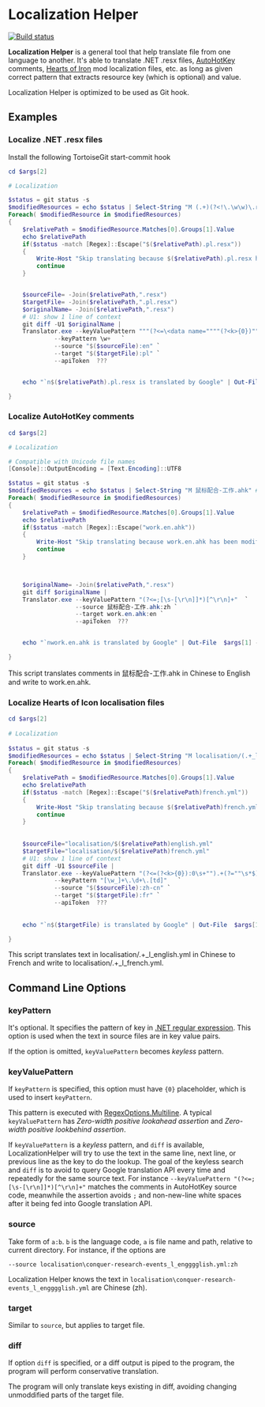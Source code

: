 # Localization Helper

[![Build status](https://ci.appveyor.com/api/projects/status/9quhnn68u9ao408p?svg=true)](https://ci.appveyor.com/project/gqqnbig/localizationhelper)

**Localization Helper** is a general tool that help translate file from one language to another. It's able to translate .NET .resx files, [AutoHotKey](https://autohotkey.com/) comments, [Hearts of Iron](http://store.steampowered.com/app/394360/Hearts_of_Iron_IV/) mod localization files, etc. as long as given correct pattern that extracts resource key (which is optional) and value.

Localization Helper is optimized to be used as Git hook.

## Examples 
### Localize .NET .resx files 
Install the following TortoiseGit start-commit hook

```PowerShell
cd $args[2]

# Localization

$status = git status -s
$modifiedResources = echo $status | Select-String "M (.+)(?<!\.\w\w)\.resx" #doesn't end with like pl.resx
Foreach( $modifiedResource in $modifiedResources)
{
    $relativePath = $modifiedResource.Matches[0].Groups[1].Value
    echo $relativePath
    if($status -match [Regex]::Escape("$($relativePath).pl.resx"))
    {
        Write-Host "Skip translating because $($relativePath).pl.resx has been modified."
        continue
    }


    $sourceFile= -Join($relativePath,".resx")
    $targetFile= -Join($relativePath,".pl.resx")
    $originalName= -Join($relativePath,".resx")
    # U1: show 1 line of context
    git diff -U1 $originalName |
    Translator.exe --keyValuePattern """(?<=\<data name=""""(?<k>{0})""""\s+xml[^>]+>\s*\n\s*\<value\>).+(?=\<\/value\>)"""   `
             --keyPattern \w+   `
             --source "$($sourceFile):en" `
             --target "$($targetFile):pl" `
             --apiToken  ???


    echo "`n$($relativePath).pl.resx is translated by Google" | Out-File  $args[1] -Encoding ascii -Append

}
```

### Localize AutoHotKey comments
```PowerShell
cd $args[2]

# Localization

# Compatible with Unicode file names
[Console]::OutputEncoding = [Text.Encoding]::UTF8

$status = git status -s
$modifiedResources = echo $status | Select-String "M 鼠标配合-工作.ahk" #doesn't end with like pl.ahk
Foreach( $modifiedResource in $modifiedResources)
{
    $relativePath = $modifiedResource.Matches[0].Groups[1].Value
    echo $relativePath
    if($status -match [Regex]::Escape("work.en.ahk"))
    {
        Write-Host "Skip translating because work.en.ahk has been modified."
        continue
    }



    $originalName= -Join($relativePath,".resx")
    git diff $originalName |
    Translator.exe --keyValuePattern "(?<=;[\s-[\r\n]]*)[^\r\n]+"  `
                   --source 鼠标配合-工作.ahk:zh `
                   --target work.en.ahk:en `
                   --apiToken  ???


    echo "`nwork.en.ahk is translated by Google" | Out-File  $args[1] -Encoding ascii -Append

}
```
This script translates comments in 鼠标配合-工作.ahk in Chinese to English and write to work.en.ahk.

### Localize Hearts of Icon localisation files
```PowerShell
cd $args[2]
 
# Localization
 
$status = git status -s
$modifiedResources = echo $status | Select-String "M localisation/(.+_l_)english.yml"
Foreach( $modifiedResource in $modifiedResources)
{
    $relativePath = $modifiedResource.Matches[0].Groups[1].Value
    echo $relativePath
    if($status -match [Regex]::Escape("$($relativePath)french.yml"))
    {
        Write-Host "Skip translating because $($relativePath)french.yml has been modified."
        continue
    }
 
 
    $sourceFile="localisation/$($relativePath)english.yml"
    $targetFile="localisation/$($relativePath)french.yml"
    # U1: show 1 line of context
    git diff -U1 $sourceFile |
    Translator.exe --keyValuePattern "(?<=(?<k>{0}):0\s+"").+(?=""\s*$)" `
             --keyPattern "[\w_]+\.\d+\.[td]"   `
             --source "$($sourceFile):zh-cn" `
             --target "$($targetFile):fr" `
             --apiToken  ???
 
 
    echo "`n$($targetFile) is translated by Google" | Out-File  $args[1] -Encoding ascii -Append
 
}
```
This script translates text in localisation/.+_l_english.yml in Chinese to French and write to localisation/.+_l_french.yml.




## Command Line Options

### keyPattern
It's optional. It specifies the pattern of key in [.NET regular expression](https://docs.microsoft.com/dotnet/standard/base-types/regular-expression-language-quick-reference). This option is used when the text in source files are in key value pairs.

If the option is omitted, `keyValuePattern` becomes _keyless_ pattern.

### keyValuePattern
If `keyPattern` is specified, this option must have `{0}` placeholder, which is used to insert `keyPattern`. 

This pattern is executed with [RegexOptions.Multiline](https://msdn.microsoft.com/library/system.text.regularexpressions.regexoptions(v=vs.110).aspx). A typical `keyValuePattern` has _Zero-width positive lookahead assertion_ and _Zero-width positive lookbehind assertion_. 

If `keyValuePattern` is a _keyless_ pattern, and `diff` is available, LocalizationHelper will try to use the text in the same line, next line, or previous line as the key to do the lookup. The goal of the keyless search and `diff` is to avoid to query Google translation API every time and repeatedly for the same source text. For instance `--keyValuePattern "(?<=;[\s-[\r\n]]*)[^\r\n]+"` matches the comments in AutoHotKey source code, meanwhile the assertion avoids `;` and non-new-line white spaces after it being fed into Google translation API.


### source
Take form of `a:b`. `b` is the language code, `a` is file name and path, relative to current directory. For instance, if the options are 

```
--source localisation\conquer-research-events_l_engggglish.yml:zh
```

Localization Helper knows the text in `localisation\conquer-research-events_l_engggglish.yml` are Chinese (zh).

### target
Similar to `source`, but applies to target file.

### diff
If option `diff` is specified, or a diff output is piped to the program, the program will perform conservative translation. 

The program will only translate keys existing in diff, avoiding changing unmoddified parts of the target file. 

